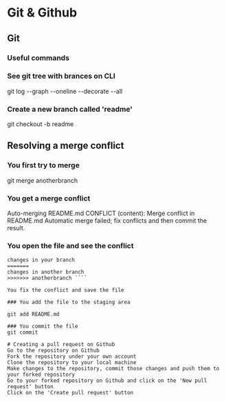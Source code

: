 # Git & Github
## Git
### Useful commands
### See git tree with brances on CLI
git log --graph --oneline --decorate --all

### Create a new branch called 'readme'
git checkout -b readme

## Resolving a merge conflict
### You first try to merge
git merge anotherbranch

### You get a merge conflict
Auto-merging README.md
CONFLICT (content): Merge conflict in README.md
Automatic merge failed; fix conflicts and then commit the result.

### You open the file and see the conflict
```` <<<<<<< HEAD
changes in your branch 
=======
changes in another branch
>>>>>>> anotherbranch ````

You fix the conflict and save the file

### You add the file to the staging area

git add README.md

### You commit the file
git commit

# Creating a pull request on Github
Go to the repository on Github
Fork the repository under your own account
Clone the repository to your local machine
Make changes to the repository, commit those changes and push them to your forked repository
Go to your forked repository on Github and click on the 'New pull request' button
Click on the 'Create pull request' button

